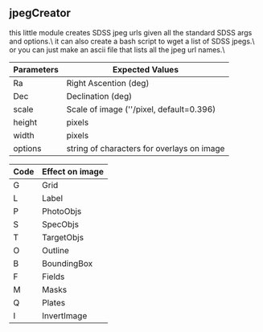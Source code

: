 ## jpegCreator
this little module creates SDSS jpeg urls given all the standard SDSS args and options.\\
it can also create a bash script to wget a list of SDSS jpegs.\\
or you can just make an ascii file that lists all the jpeg url names.\\


|Parameters	|Expected Values
|-----------|---------------|
|Ra	        |Right Ascention (deg)
|Dec	    |Declination (deg)
|scale	    |Scale of image (''/pixel, default=0.396)
|height	    |pixels
|width	    |pixels
|options	|string of characters for overlays on image


|Code	|Effect on image|
|-------|---------------|
|G	    |Grid           |
|L	    |Label          |
|P	    |PhotoObjs      |
|S	    |SpecObjs       |
|T	    |TargetObjs     |
|O	    |Outline        |
|B	    |BoundingBox    |
|F	    |Fields         |
|M	    |Masks          | 
|Q	    |Plates         |
|I	    |InvertImage    |

